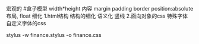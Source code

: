 宏观的
#盒子模型
width*height 内容 margin padding border position:absolute
布局, float
 细化
 1.html结构 结构的细化 语义化
 竖线
 2.面向对象的css 
 特殊字体 自定义字体的css

stylus -w finance.stylus -o finance.css
